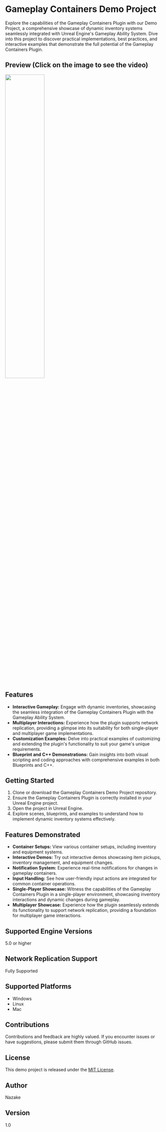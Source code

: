 # Gameplay Containers Demo Project

Explore the capabilities of the Gameplay Containers Plugin with our Demo Project, a comprehensive showcase of dynamic inventory systems seamlessly integrated with Unreal Engine's Gameplay Ability System. Dive into this project to discover practical implementations, best practices, and interactive examples that demonstrate the full potential of the Gameplay Containers Plugin.

## Preview (Click on the image to see the video)
[<img src="https://i.ytimg.com/vi/EeGm_1vwf84/maxresdefault.jpg" width="50%">](https://www.youtube.com/watch?v=EeGm_1vwf84 "")

## Features

- **Interactive Gameplay:** Engage with dynamic inventories, showcasing the seamless integration of the Gameplay Containers Plugin with the Gameplay Ability System.
- **Multiplayer Interactions:** Experience how the plugin supports network replication, providing a glimpse into its suitability for both single-player and multiplayer game implementations.
- **Customization Examples:** Delve into practical examples of customizing and extending the plugin's functionality to suit your game's unique requirements.
- **Blueprint and C++ Demonstrations:** Gain insights into both visual scripting and coding approaches with comprehensive examples in both Blueprints and C++.

## Getting Started

1. Clone or download the Gameplay Containers Demo Project repository.
2. Ensure the Gameplay Containers Plugin is correctly installed in your Unreal Engine project.
3. Open the project in Unreal Engine.
4. Explore scenes, blueprints, and examples to understand how to implement dynamic inventory systems effectively.

## Features Demonstrated

- **Container Setups:** View various container setups, including inventory and equipment systems.
- **Interactive Demos:** Try out interactive demos showcasing item pickups, inventory management, and equipment changes.
- **Notification System:** Experience real-time notifications for changes in gameplay containers.
- **Input Handling:** See how user-friendly input actions are integrated for common container operations.
- **Single-Player Showcase:** Witness the capabilities of the Gameplay Containers Plugin in a single-player environment, showcasing inventory interactions and dynamic changes during gameplay.
- **Multiplayer Showcase:** Experience how the plugin seamlessly extends its functionality to support network replication, providing a foundation for multiplayer game interactions.

## Supported Engine Versions

5.0 or higher

## Network Replication Support

Fully Supported

## Supported Platforms

-  Windows
-  Linux
-  Mac

## Contributions

Contributions and feedback are highly valued. If you encounter issues or have suggestions, please submit them through GitHub issues.

## License

This demo project is released under the [MIT License](LICENSE).

## Author

Nazake

## Version

1.0
